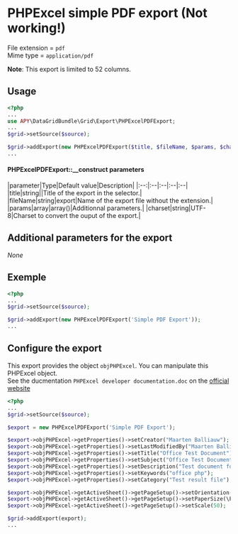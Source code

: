 PHPExcel simple PDF export (Not working!)
=========================================

File extension = `pdf`  
Mime type = `application/pdf`

**Note**: This export is limited to 52 columns.

## Usage
```php
<?php
...
use APY\DataGridBundle\Grid\Export\PHPExcelPDFExport; 
...
$grid->setSource($source);

$grid->addExport(new PHPExcelPDFExport($title, $fileName, $params, $charset));
...
```

#### PHPExcelPDFExport::__construct parameters

|parameter|Type|Default value|Description|
|:--:|:--|:--|:--|:--|
|title|string||Title of the export in the selector.|
|fileName|string|export|Name of the export file without the extension.|
|params|array|array()|Additionnal parameters.|
|charset|string|UTF-8|Charset to convert the ouput of the export.|

## Additional parameters for the export

_None_

## Exemple

```php
<?php
...
$grid->setSource($source);

$grid->addExport(new PHPExcelPDFExport('Simple PDF Export'));
...
```

## Configure the export

This export provides the object `objPHPExcel`. You can manipulate this PHPExcel object.  
See the ducmentation `PHPExcel developer documentation.doc` on the [official website](http://phpexcel.codeplex.com/)


```php
<?php
...
$grid->setSource($source);

$export = new PHPExcelPDFExport('Simple PDF Export');

$export->objPHPExcel->getProperties()->setCreator("Maarten Balliauw");
$export->objPHPExcel->getProperties()->setLastModifiedBy("Maarten Balliauw");
$export->objPHPExcel->getProperties()->setTitle("Office Test Document");
$export->objPHPExcel->getProperties()->setSubject("Office Test Document");
$export->objPHPExcel->getProperties()->setDescription("Test document for Office, generated using PHP classes.");
$export->objPHPExcel->getProperties()->setKeywords("office php");
$export->objPHPExcel->getProperties()->setCategory("Test result file");

$export->objPHPExcel->getActiveSheet()->getPageSetup()->setOrientation(\PHPExcel_Worksheet_PageSetup::ORIENTATION_LANDSCAPE);
$export->objPHPExcel->getActiveSheet()->getPageSetup()->setPaperSize(\PHPExcel_Worksheet_PageSetup::PAPERSIZE_A4);
$export->objPHPExcel->getActiveSheet()->getPageSetup()->setScale(50);

$grid->addExport(export);
...
```
